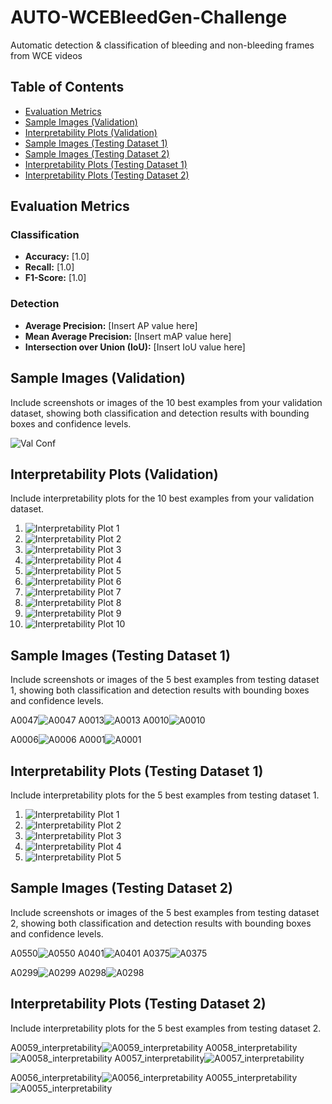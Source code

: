 # AUTO-WCEBleedGen-Challenge
Automatic detection &amp; classification of bleeding and non-bleeding frames from WCE videos

## Table of Contents

- [Evaluation Metrics](#evaluation-metrics)
- [Sample Images (Validation)](#sample-images-validation)
- [Interpretability Plots (Validation)](#interpretability-plots-validation)
- [Sample Images (Testing Dataset 1)](#sample-images-testing-dataset-1)
- [Sample Images (Testing Dataset 2)](#sample-images-testing-dataset-2)
- [Interpretability Plots (Testing Dataset 1)](#interpretability-plots-testing-dataset-1)
- [Interpretability Plots (Testing Dataset 2)](#interpretability-plots-testing-dataset-2)

## Evaluation Metrics

### Classification

- **Accuracy:** [1.0]
- **Recall:** [1.0]
- **F1-Score:** [1.0]

### Detection

- **Average Precision:** [Insert AP value here]
- **Mean Average Precision:** [Insert mAP value here]
- **Intersection over Union (IoU):** [Insert IoU value here]

## Sample Images (Validation)

Include screenshots or images of the 10 best examples from your validation dataset, showing both classification and detection results with bounding boxes and confidence levels.

![Val Conf](https://github.com/Vishu-06/AUTO-WCEBleedGen-Challenge/assets/109657371/152fb200-250b-460d-b148-87a38c1e243a)


## Interpretability Plots (Validation)

Include interpretability plots for the 10 best examples from your validation dataset.

1. ![Interpretability Plot 1](validation_interpretability_plot_1.png)
2. ![Interpretability Plot 2](validation_interpretability_plot_2.png)
3. ![Interpretability Plot 3](validation_interpretability_plot_3.png)
4. ![Interpretability Plot 4](validation_interpretability_plot_4.png)
5. ![Interpretability Plot 5](validation_interpretability_plot_5.png)
6. ![Interpretability Plot 6](validation_interpretability_plot_6.png)
7. ![Interpretability Plot 7](validation_interpretability_plot_7.png)
8. ![Interpretability Plot 8](validation_interpretability_plot_8.png)
9. ![Interpretability Plot 9](validation_interpretability_plot_9.png)
10. ![Interpretability Plot 10](validation_interpretability_plot_10.png)

## Sample Images (Testing Dataset 1)

Include screenshots or images of the 5 best examples from testing dataset 1, showing both classification and detection results with bounding boxes and confidence levels.

A0047![A0047](https://github.com/Vishu-06/AUTO-WCEBleedGen-Challenge/assets/109657371/6824b9f2-ff19-436e-b60f-d185c8531d15)
A0013![A0013](https://github.com/Vishu-06/AUTO-WCEBleedGen-Challenge/assets/109657371/509be12c-c6a2-42e6-9184-600d966ba267)
A0010![A0010](https://github.com/Vishu-06/AUTO-WCEBleedGen-Challenge/assets/109657371/153d96b8-ac7e-4b30-94d5-0525ad045a17)

A0006![A0006](https://github.com/Vishu-06/AUTO-WCEBleedGen-Challenge/assets/109657371/640a6476-cd73-4772-b5a5-9676c40f05c7)
A0001![A0001](https://github.com/Vishu-06/AUTO-WCEBleedGen-Challenge/assets/109657371/38cd053b-a517-4d5c-a1a4-008b1f3d3870)

## Interpretability Plots (Testing Dataset 1)

Include interpretability plots for the 5 best examples from testing dataset 1.

1. ![Interpretability Plot 1](testing_dataset1_interpretability_plot_1.png)
2. ![Interpretability Plot 2](testing_dataset1_interpretability_plot_2.png)
3. ![Interpretability Plot 3](testing_dataset1_interpretability_plot_3.png)
4. ![Interpretability Plot 4](testing_dataset1_interpretability_plot_4.png)
5. ![Interpretability Plot 5](testing_dataset1_interpretability_plot_5.png)

## Sample Images (Testing Dataset 2)

Include screenshots or images of the 5 best examples from testing dataset 2, showing both classification and detection results with bounding boxes and confidence levels.


A0550![A0550](https://github.com/Vishu-06/AUTO-WCEBleedGen-Challenge/assets/109657371/433694b6-c6c5-43cb-b453-4833f61eeb69)
A0401![A0401](https://github.com/Vishu-06/AUTO-WCEBleedGen-Challenge/assets/109657371/a34ada6a-8ce7-4c87-8464-53e85349e642)
A0375![A0375](https://github.com/Vishu-06/AUTO-WCEBleedGen-Challenge/assets/109657371/fe465090-4f0c-43c9-b1e1-947ff3ab9ba1)

A0299![A0299](https://github.com/Vishu-06/AUTO-WCEBleedGen-Challenge/assets/109657371/0c7c31b3-70cd-49b3-ad8f-754a8207c256)
A0298![A0298](https://github.com/Vishu-06/AUTO-WCEBleedGen-Challenge/assets/109657371/081b5174-f658-4ff9-a453-ad512c379ede)

## Interpretability Plots (Testing Dataset 2)

Include interpretability plots for the 5 best examples from testing dataset 2.

A0059_interpretability![A0059_interpretability](https://github.com/Vishu-06/AUTO-WCEBleedGen-Challenge/assets/109657371/c366e403-dfd2-4a88-bf54-6dae6420e305)
A0058_interpretability![A0058_interpretability](https://github.com/Vishu-06/AUTO-WCEBleedGen-Challenge/assets/109657371/7ab98bc0-afe5-43bc-a9b0-6550457a2975)
A0057_interpretability![A0057_interpretability](https://github.com/Vishu-06/AUTO-WCEBleedGen-Challenge/assets/109657371/1c7d6bd7-7727-4613-8438-992ac81b8a5e)

A0056_interpretability![A0056_interpretability](https://github.com/Vishu-06/AUTO-WCEBleedGen-Challenge/assets/109657371/4adf879c-646e-48dd-8cae-83a74df7f637)
A0055_interpretability![A0055_interpretability](https://github.com/Vishu-06/AUTO-WCEBleedGen-Challenge/assets/109657371/b3ba1332-1e33-4bc4-b0a0-6c8fa774388d)
